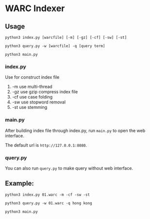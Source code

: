 WARC Indexer
============

## Usage
`python3 index.py [warcfile] [-m] [-gz] [-cf] [-sw] [-st]`

`python3 query.py -w [warcfile] -q [query term]`

`python3 main.py`

### index.py
Use for construct index file
1. -m use multi-thread
2. -gz use gzip compress index file
3. -cf use case folding
4. -sw use stopword removal
5. -st use stemming
### main.py
After building index file through index.py, run `main.py` to open the web interface.

The default url is `http://127.0.0.1:8080`.

### query.py
You can also run `query.py` to make query without web interface.

## Example:
`python3 index.py 01.warc -m -cf -sw -st`

`python3 query.py -w 01.warc -q hong kong`

`python3 main.py`
